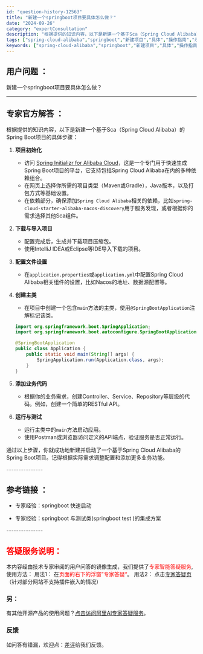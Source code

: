 ```yaml
---
id: "question-history-12563"
title: "新建一个springboot项目要具体怎么做？"
date: "2024-09-26"
category: "expertConsultation"
description: "根据提供的知识内容，以下是新建一个基于Sca（Spring Cloud Alibaba）的Spring Boot项目的具体步骤：1. **项目初始化**   - 访问 [Spring Initializr for Alibaba Cloud](https://start.aliyun.com)，这是"
tags: ["spring-cloud-alibaba","springboot","新建项目","具体","操作指南","示例教程","快速开始"]
keywords: ["spring-cloud-alibaba","springboot","新建项目","具体","操作指南","示例教程","快速开始"]
---
```


## 用户问题 ： 
 新建一个springboot项目要具体怎么做？  

---------------
## 专家官方解答 ：

根据提供的知识内容，以下是新建一个基于Sca（Spring Cloud Alibaba）的Spring Boot项目的具体步骤：

1. **项目初始化**
   - 访问 [Spring Initializr for Alibaba Cloud](https://start.aliyun.com)，这是一个专门用于快速生成Spring Boot项目的平台，它支持包括Spring Cloud Alibaba在内的多种依赖组合。
   - 在网页上选择你所需的项目类型（Maven或Gradle），Java版本，以及打包方式等基础设置。
   - 在依赖部分，确保添加`Spring Cloud Alibaba`相关的依赖，比如`spring-cloud-starter-alibaba-nacos-discovery`用于服务发现，或者根据你的需求选择其他Sca组件。

2. **下载与导入项目**
   - 配置完成后，生成并下载项目压缩包。
   - 使用IntelliJ IDEA或Eclipse等IDE导入下载的项目。

3. **配置文件设置**
   - 在`application.properties`或`application.yml`中配置Spring Cloud Alibaba相关组件的设置，比如Nacos的地址、数据源配置等。

4. **创建主类**
   - 在项目中创建一个包含`main`方法的主类，使用`@SpringBootApplication`注解标记该类。
   ```java
   import org.springframework.boot.SpringApplication;
   import org.springframework.boot.autoconfigure.SpringBootApplication;

   @SpringBootApplication
   public class Application {
       public static void main(String[] args) {
           SpringApplication.run(Application.class, args);
       }
   }
   ```

5. **添加业务代码**
   - 根据你的业务需求，创建Controller、Service、Repository等层级的代码。例如，创建一个简单的RESTful API。

6. **运行与测试**
   - 运行主类中的`main`方法启动应用。
   - 使用Postman或浏览器访问定义的API端点，验证服务是否正常运行。

通过以上步骤，你就成功地新建并启动了一个基于Spring Cloud Alibaba的Spring Boot项目。记得根据实际需求调整配置和添加更多业务功能。


<font color="#949494">---------------</font> 


## 参考链接 ：

* 专家经验：springboot 快速启动 
 
 * 专家经验：springboot 与测试类(springboot test )的集成方案 


 <font color="#949494">---------------</font> 
 


## <font color="#FF0000">答疑服务说明：</font> 

本内容经由技术专家审阅的用户问答的镜像生成，我们提供了<font color="#FF0000">专家智能答疑服务</font>,使用方法：
用法1： 在<font color="#FF0000">页面的右下的浮窗”专家答疑“</font>。
用法2： 点击[专家答疑页](https://answer.opensource.alibaba.com/docs/intro)（针对部分网站不支持插件嵌入的情况）
### 另：


有其他开源产品的使用问题？[点击访问阿里AI专家答疑服务](https://answer.opensource.alibaba.com/docs/intro)。
### 反馈
如问答有错漏，欢迎点：[差评](https://ai.nacos.io/user/feedbackByEnhancerGradePOJOID?enhancerGradePOJOId=12656)给我们反馈。
